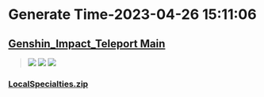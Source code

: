 # Generate Time-2023-04-26 15:11:06

## [Genshin_Impact_Teleport Main](https://github.com/Sam5440/Genshin_Impact_Teleport)

>![](https://komarev.com/ghpvc/?username=done439)
>![](https://komarev.com/ghpvc/?username=done438)
>![](https://komarev.com/ghpvc/?username=done437)

### [LocalSpecialties.zip](https://raw.githubusercontent.com/Sam5440/Genshin_Impact_Teleport/download/OtherFile/RecycleBin/LocalSpecialties.zip)

